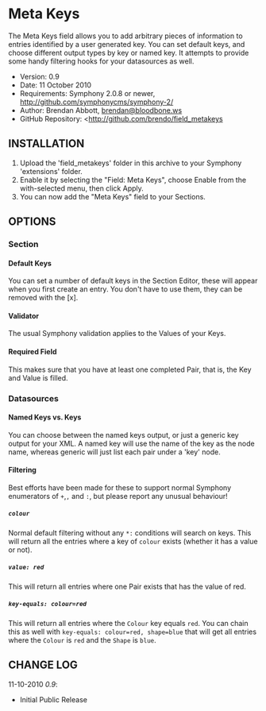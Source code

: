 # Meta Keys

The Meta Keys field allows you to add arbitrary pieces of information to entries
identified by a user generated key. You can set default keys, and choose different
output types by key or named key. It attempts to provide some handy filtering hooks
for your datasources as well.

- Version: 0.9
- Date: 11 October 2010
- Requirements: Symphony 2.0.8 or newer, <http://github.com/symphonycms/symphony-2/>
- Author: Brendan Abbott, brendan@bloodbone.ws
- GitHub Repository: <http://github.com/brendo/field_metakeys

## INSTALLATION

1. Upload the 'field_metakeys' folder in this archive to your Symphony 'extensions' folder.
2. Enable it by selecting the "Field: Meta Keys", choose Enable from the with-selected menu, then click Apply.
3. You can now add the "Meta Keys" field to your Sections.

## OPTIONS

### Section
#### Default Keys
You can set a number of default keys in the Section Editor, these will appear when you
first create an entry. You don't have to use them, they can be removed with the [x].

#### Validator
The usual Symphony validation applies to the Values of your Keys.

#### Required Field
This makes sure that you have at least one completed Pair, that is, the Key and Value is
filled.

### Datasources
#### Named Keys vs. Keys
You can choose between the named keys output, or just a generic key output for your XML.
A named key will use the name of the key as the node name, whereas generic will just list
each pair under a 'key' node.

#### Filtering
Best efforts have been made for these to support normal Symphony enumerators of `+`,`,` and `:`,
but please report any unusual behaviour!

##### `colour`
Normal default filtering without any `*:` conditions will search on keys. This will return all
the entries where a key of `colour` exists (whether it has a value or not).

##### `value: red`
This will return all entries where one Pair exists that has the value of red.

##### `key-equals: colour=red`
This will return all entries where the `Colour` key equals `red`. You can chain this as well with
`key-equals: colour=red, shape=blue` that will get all entries where the `Colour` is `red` and
the `Shape` is `blue`.

## CHANGE LOG

11-10-2010 *0.9*:	
- Initial Public Release